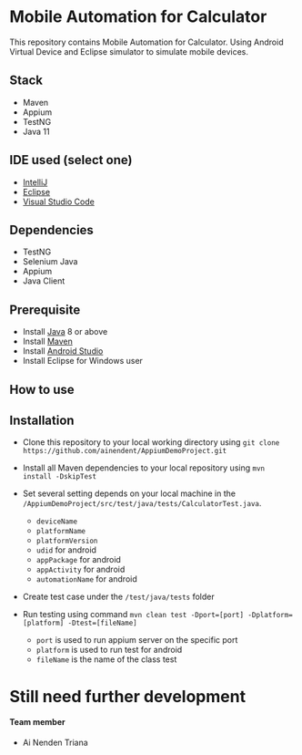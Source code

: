 # **Mobile Automation for Calculator**
This repository contains Mobile Automation for Calculator. Using Android Virtual Device and Eclipse simulator to simulate mobile devices.

## Stack
* Maven
* Appium
* TestNG
* Java 11

## IDE used (select one)
* [IntelliJ](https://www.jetbrains.com/idea/download/)
* [Eclipse](https://www.eclipse.org/downloads/)
* [Visual Studio Code](https://code.visualstudio.com/download)

## Dependencies
* TestNG
* Selenium Java
* Appium
* Java Client

## Prerequisite
* Install [Java](https://java.com/en/download/help/download_options.html) 8 or above
* Install [Maven](https://maven.apache.org/install.html)
* Install [Android Studio](https://developer.android.com/studio/install)
* Install Eclipse for Windows user

## **How to use**
## Installation
- Clone this repository to your local working directory using `git clone https://github.com/ainendent/AppiumDemoProject.git`
- Install all Maven dependencies to your local repository using `mvn install -DskipTest`
- Set several setting depends on your local machine in the `/AppiumDemoProject/src/test/java/tests/CalculatorTest.java`.
    - `deviceName`
    - `platformName`
    - `platformVersion`
    - `udid` for android
    - `appPackage` for android
    - `appActivity` for android
    - `automationName` for android
    
- Create test case under the `/test/java/tests` folder
- Run testing using command `mvn clean test -Dport=[port] -Dplatform=[platform] -Dtest=[fileName]`
    - `port` is used to run appium server on the specific port
    - `platform` is used to run test for android
    - `fileName` is the name of the class test


# **Still need further development**

#### Team member
* Ai Nenden Triana
